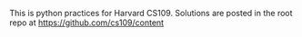 This is python practices for Harvard CS109.
Solutions are posted in the root repo at https://github.com/cs109/content
